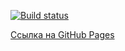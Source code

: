 [![Build status](https://ci.appveyor.com/api/projects/status/4c1n2fd9kh3oeqfh?svg=true)](https://ci.appveyor.com/project/ADeoZ/ahj-http-1-frontend)

[Ссылка на GitHub Pages](https://adeoz.github.io/ahj-http-1-frontend/)
